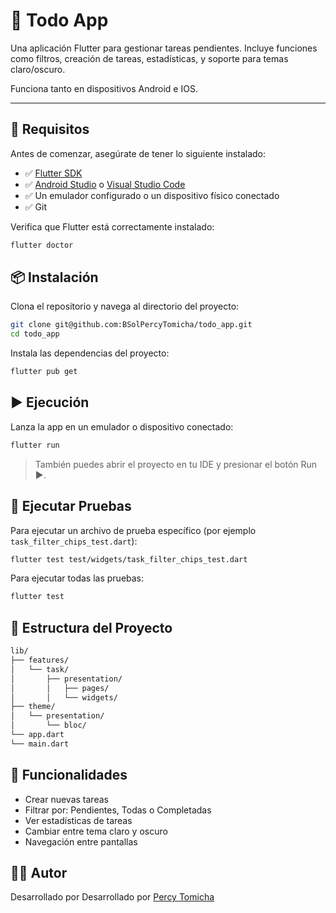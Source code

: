 # 📝 Todo App

Una aplicación Flutter para gestionar tareas pendientes. Incluye funciones como filtros, creación de tareas, estadísticas, y soporte para temas claro/oscuro.

Funciona tanto en dispositivos Android e IOS.

---

## 🚀 Requisitos

Antes de comenzar, asegúrate de tener lo siguiente instalado:

- ✅ [Flutter SDK](https://docs.flutter.dev/get-started/install)
- ✅ [Android Studio](https://developer.android.com/studio) o [Visual Studio Code](https://code.visualstudio.com/)
- ✅ Un emulador configurado o un dispositivo físico conectado
- ✅ Git

Verifica que Flutter está correctamente instalado:

```bash
flutter doctor
```

## 📦 Instalación
Clona el repositorio y navega al directorio del proyecto:

```bash
git clone git@github.com:BSolPercyTomicha/todo_app.git
cd todo_app
```

Instala las dependencias del proyecto:

```bash
flutter pub get
```
## ▶️ Ejecución
Lanza la app en un emulador o dispositivo conectado:

```bash
flutter run
```
> También puedes abrir el proyecto en tu IDE y presionar el botón Run ▶️.

## 🧪 Ejecutar Pruebas
Para ejecutar un archivo de prueba específico (por ejemplo `task_filter_chips_test.dart`):

```bash
flutter test test/widgets/task_filter_chips_test.dart
```

Para ejecutar todas las pruebas:

```bash
flutter test
```

## 📁 Estructura del Proyecto
```bash
lib/
├── features/
│   └── task/
│       ├── presentation/
│       │   ├── pages/
│       │   └── widgets/
├── theme/
│   └── presentation/
│       └── bloc/
└── app.dart
└── main.dart
```
## 🎨 Funcionalidades
- Crear nuevas tareas
- Filtrar por: Pendientes, Todas o Completadas
- Ver estadísticas de tareas
- Cambiar entre tema claro y oscuro
- Navegación entre pantallas


## 🧑‍💻 Autor
Desarrollado por Desarrollado por [Percy Tomicha](https://github.com/BSolPercyTomicha)